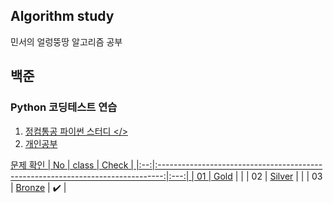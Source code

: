 ## Algorithm study
민서의 얼렁뚱땅 알고리즘 공부 

## 백준
### Python 코딩테스트 연습
1. <a href = "https://www.notion.so/3bb17ce1234e4f8d92b3d30ddb26d375">정컴통공 파이썬 스터디 </>
2. 개인공부 
 
문제 확인 
| No |                                     class                                     | Check |
|:--:|:-------------------------------------------------------------------------------:|:---:|
| 01 | [Gold](https://github.com/minseo0228/algorithm-study/tree/main/Gold) |  |
| 02 | [Silver](https://github.com/minseo0228/algorithm-study/tree/main/Silver) |  |
| 03 | [Bronze](https://github.com/minseo0228/algorithm-study/tree/main/Bronze) | ✔️ |

